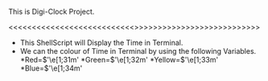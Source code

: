 This is Digi-Clock Project.

<<<<<<<<<<<<<<<<<<<<<<<<<<<<DIGI--CLOCK>>>>>>>>>>>>>>>>>>>>>>>>>>>>

* This ShellScript will Display the Time in Terminal.
* We can the colour of Time in Terminal by using the following Variables.
     *Red=$'\e[1;31m'
     *Green=$'\e[1;32m'
     *Yellow=$'\e[1;33m'
     *Blue=$'\e[1;34m'